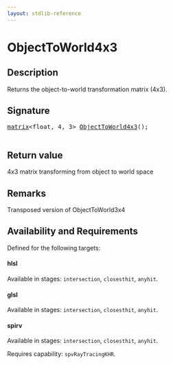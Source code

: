 ```yaml
---
layout: stdlib-reference
---
```


# ObjectToWorld4x3

## Description

Returns the object-to-world transformation matrix (4x3).



## Signature 

<pre>
<a href="../types/matrix/index.html" class="code_type">matrix</a>&lt;<span class="code_keyword">float</span>, 4, 3&gt; <a href="objecttoworld4x3-068.html">ObjectToWorld4x3</a>();

</pre>

## Return value
4x3 matrix transforming from object to world space

## Remarks
Transposed version of ObjectToWorld3x4


## Availability and Requirements

Defined for the following targets:

#### hlsl
Available in stages: `intersection`, `closesthit`, `anyhit`.

#### glsl
Available in stages: `intersection`, `closesthit`, `anyhit`.

#### spirv
Available in stages: `intersection`, `closesthit`, `anyhit`.

Requires capability: `spvRayTracingKHR`.


